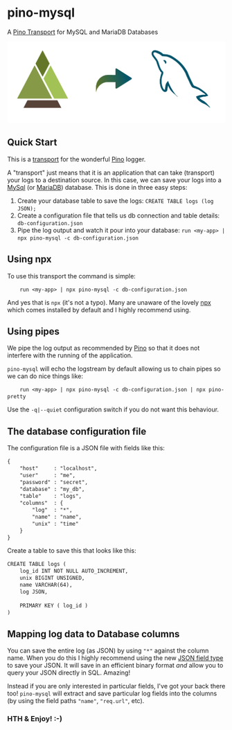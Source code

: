 # pino-mysql
A [Pino Transport](https://getpino.io/#/docs/transports) for MySQL and MariaDB Databases

![pino-mysql](pino-mysql.png)


## Quick Start

This is a [transport](https://getpino.io/#/docs/transports) for the
wonderful [Pino](https://getpino.io) logger.

A "transport" just means that it is an application that can take
(transport) your logs to a destination source. In this case, we can
save your logs into a [MySql](https://www.mysql.com/) (or [MariaDB](https://mariadb.org/)) database. This is done in three easy steps:

1. Create your database table to save the logs: `CREATE TABLE logs (log JSON);`
2. Create a configuration file that tells us db connection and table
   details: `db-configuration.json`
3. Pipe the log output and watch it pour into your database:
    `run <my-app> | npx pino-mysql -c db-configuration.json`


## Using npx

To use this transport the command is simple:

```
    run <my-app> | npx pino-mysql -c db-configuration.json
```

And yes that is `npx` (it's not a typo). Many are unaware of the lovely
[npx](https://medium.com/@maybekatz/introducing-npx-an-npm-package-runner-55f7d4bd282b)
which comes installed by default and I highly recommend using.

## Using pipes

We pipe the log output as recommended by [Pino](https://getpino.io) so
that it does not interfere with the running of the application.

`pino-mysql` will echo the logstream by default allowing us to chain
pipes so we can do nice things like:

```
    run <my-app> | npx pino-mysql -c db-configuration.json | npx pino-pretty
```

Use the `-q|--quiet` configuration switch if you do not want this
behaviour.


## The database configuration file
The configuration file is a JSON file with fields like this:

```
{
    "host"     : "localhost",
    "user"     : "me",
    "password" : "secret",
    "database" : "my_db",
    "table"    : "logs",
    "columns"  : {
        "log"  : "*",
        "name" : "name",
        "unix" : "time"
    }
}
```

Create a table to save this that looks like this:

```
CREATE TABLE logs (
    log_id INT NOT NULL AUTO_INCREMENT,
    unix BIGINT UNSIGNED,
    name VARCHAR(64),
    log JSON,

    PRIMARY KEY ( log_id )
)
```



## Mapping log data to Database columns

You can save the entire log (as JSON) by using `"*"` against the column
name. When you do this I highly recommend using the new [JSON field type](https://dev.mysql.com/doc/refman/8.0/en/json.html)
to save your JSON. It will save in an efficient binary format _and_
allow you to query your JSON directly in SQL. Amazing!

Instead if you are only interested in particular fields, I've got your
back there too! `pino-mysql` will extract and save particular log fields
into the columns (by using the field paths `"name"`, `"req.url"`, etc).


### HTH & Enjoy! :-)


